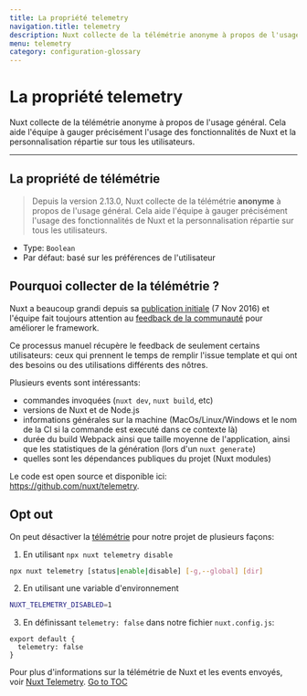 ```yaml
---
title: La propriété telemetry
navigation.title: telemetry
description: Nuxt collecte de la télémétrie anonyme à propos de l'usage général. Cela aide l'équipe à gauger précisément l'usage des fonctionnalités de Nuxt et la personnalisation répartie sur tous les utilisateurs.
menu: telemetry
category: configuration-glossary
---
```


# La propriété telemetry

Nuxt collecte de la télémétrie anonyme à propos de l'usage général. Cela aide l'équipe à gauger précisément l'usage des fonctionnalités de Nuxt et la personnalisation répartie sur tous les utilisateurs.

---

## La propriété de télémétrie

> Depuis la version 2.13.0, Nuxt collecte de la télémétrie **anonyme** à propos de l'usage général. Cela aide l'équipe à gauger précisément l'usage des fonctionnalités de Nuxt et la personnalisation répartie sur tous les utilisateurs.

- Type: `Boolean`
- Par défaut: basé sur les préférences de l'utilisateur

## Pourquoi collecter de la télémétrie ?

Nuxt a beaucoup grandi depuis sa [publication initiale](https://github.com/nuxt/nuxt.js/releases/tag/v0.2.0) (7 Nov 2016) et l'équipe fait toujours attention au [feedback de la communauté](https://github.com/nuxt/nuxt.js/issues) pour améliorer le framework.

Ce processus manuel récupère le feedback de seulement certains utilisateurs: ceux qui prennent le temps de remplir l'issue template et qui ont des besoins ou des utilisations différents des nôtres.

Plusieurs events sont intéressants:

- commandes invoquées (`nuxt dev`, `nuxt build`, etc)
- versions de Nuxt et de Node.js
- informations générales sur la machine (MacOs/Linux/Windows et le nom de la CI si la commande est executé dans ce contexte là)
- durée du build Webpack ainsi que taille moyenne de l'application, ainsi que les statistiques de la génération (lors d'un `nuxt generate`)
- quelles sont les dépendances publiques du projet (Nuxt modules)

Le code est open source et disponible ici: https://github.com/nuxt/telemetry.

## Opt out

On peut désactiver la [télémétrie](https://github.com/nuxt/telemetry) pour notre projet de plusieurs façons:

1. En utilisant `npx nuxt telemetry disable`

```bash
npx nuxt telemetry [status|enable|disable] [-g,--global] [dir]
```

2. En utilisant une variable d'environnement

```bash
NUXT_TELEMETRY_DISABLED=1
```

3. En définissant `telemetry: false` dans notre fichier `nuxt.config.js`:

```js{}[nuxt.config.js]
export default {
  telemetry: false
}
```

Pour plus d'informations sur la télémétrie de Nuxt et les events envoyés, voir [Nuxt Telemetry](https://github.com/nuxt/telemetry).
<span style='float: footnote;'><a href="../index.html#toc">Go to TOC</a></span>
